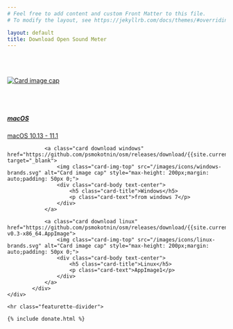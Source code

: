 ```yaml
---
# Feel free to add content and custom Front Matter to this file.
# To modify the layout, see https://jekyllrb.com/docs/themes/#overriding-theme-defaults

layout: default
title: Download Open Sound Meter
---
```

  
<!-- Marketing messaging and featurettes
================================================== -->
<!-- Wrap the rest of the page in another container to center all the content. -->

<div class="container marketing">
    <div class="row">
        <div class="card-deck" style="width: 100%;">
                <a class="card download mac" href="https://github.com/psmokotnin/osm/releases/download/{{site.current_version}}/OpenSoundMeter.dmg" target="_blank">
                    <img class="card-img-top" src="/images/icons/apple-brands.svg" alt="Card image cap" style="max-height: 200px;margin: auto;padding: 50px 0;">
                    <div class="card-body text-center">
                        <h5 class="card-title">macOS</h5>
                        <p class="card-text">macOS 10.13 - 11.1</p>
                    </div>
                </a>
                
                <a class="card download windows" href="https://github.com/psmokotnin/osm/releases/download/{{site.current_version}}/setupOSM.exe" target="_blank">
                    <img class="card-img-top" src="/images/icons/windows-brands.svg" alt="Card image cap" style="max-height: 200px;margin: auto;padding: 50px 0;">
                    <div class="card-body text-center">
                        <h5 class="card-title">Windows</h5>
                        <p class="card-text">from windows 7</p>
                    </div>
                </a>
                
                <a class="card download linux" href="https://github.com/psmokotnin/osm/releases/download/{{site.current_version}}/Open_Sound_Meter-v0.3-x86_64.AppImage">
                    <img class="card-img-top" src="/images/icons/linux-brands.svg" alt="Card image cap" style="max-height: 200px;margin: auto;padding: 50px 0;">
                    <div class="card-body text-center">
                        <h5 class="card-title">Linux</h5>
                        <p class="card-text">AppImage1</p>
                    </div>
                </a>
            </div>
    </div>
    
    <hr class="featurette-divider">
    
    {% include donate.html %}
    
</div>
<script>
$('.download.mac').click(function() {
    gtag('event', 'downloadmacos', {
        'os' : 'macos'
    });
    return true;
});
$('.download.windows').click(function() {
    gtag('event', 'downloadwindows', {
        'os' : 'windows'
    });
    return true;
});
$('.download.linux').click(function() {
    gtag('event', 'downloadlinux', {
        'os' : 'linux'
    });
    return true;
});
</script>